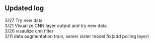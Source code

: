 ## Updated log 
3/27 Try new data <br/>
3/21 Visualize CNN layer output and try new data <br/>
3/20 visaulize cnn filter <br/>
3/11 data augmentation train, senier sister model fix(add polling layer)
